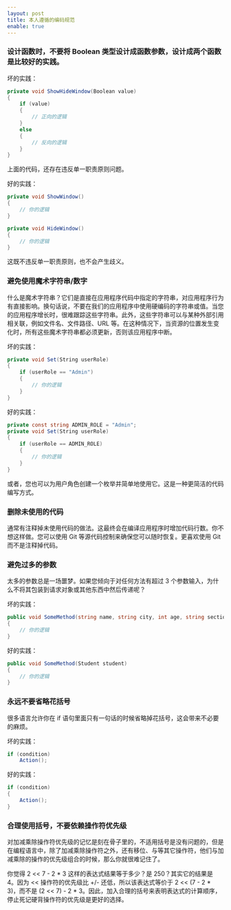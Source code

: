 ```yaml
---
layout: post
title: 本人遵循的编码规范
enable: true
---
```


### 设计函数时，不要将 Boolean 类型设计成函数参数，设计成两个函数是比较好的实践。

坏的实践：

```c#
private void ShowHideWindow(Boolean value)
{
    if (value)
    {
        // 正向的逻辑
    }
    else
    {
        // 反向的逻辑
    }
}
```

上面的代码，还存在违反单一职责原则问题。

好的实践：

```c#
private void ShowWindow()
{
    // 你的逻辑
}

private void HideWindow()
{
    // 你的逻辑
}
```

这既不违反单一职责原则，也不会产生歧义。

### 避免使用魔术字符串/数字

什么是魔术字符串？它们是直接在应用程序代码中指定的字符串，对应用程序行为有直接影响。换句话说，不要在我们的应用程序中使用硬编码的字符串或值。当您的应用程序增长时，很难跟踪这些字符串。此外，这些字符串可以与某种外部引用相关联，例如文件名、文件路径、URL 等。在这种情况下，当资源的位置发生变化时，所有这些魔术字符串都必须更新，否则该应用程序中断。

坏的实践：

```c#
private void Set(String userRole)
{
    if (userRole == "Admin")
    {
        // 你的逻辑
    }
}
```

好的实践：

```c#
private const string ADMIN_ROLE = "Admin";
private void Set(String userRole)
{
    if (userRole == ADMIN_ROLE)
    {
        // 你的逻辑
    }
}
```

或者，您也可以为用户角色创建一个枚举并简单地使用它。这是一种更简洁的代码编写方式。

### 删除未使用的代码

通常有注释掉未使用代码的做法。这最终会在编译应用程序时增加代码行数。你不想这样做。您可以使用 Git 等源代码控制来确保您可以随时恢复。更喜欢使用 Git 而不是注释掉代码。

### 避免过多的参数

太多的参数总是一场噩梦。如果您倾向于对任何方法有超过 3 个参数输入，为什么不将其包装到请求对象或其他东西中然后传递呢？

坏的实践：

```c#
public void SomeMethod(string name, string city, int age, string section)
{
    // 你的逻辑
}
```

好的实践：

```c#
public void SomeMethod(Student student)
{
    // 你的逻辑
}
```

### 永远不要省略花括号

很多语言允许你在 if 语句里面只有一句话的时候省略掉花括号，这会带来不必要的麻烦。

坏的实践：

```c#
if (condition)
    Action();
```

好的实践：

```c#
if (condition)
{
    Action();
}
```

### 合理使用括号，不要依赖操作符优先级

对加减乘除操作符优先级的记忆是刻在骨子里的，不适用括号是没有问题的，但是在编程语言中，除了加减乘除操作符之外，还有移位、与等其它操作符，他们与加减乘除的操作的优先级组合的时候，那么你就很难记住了。

你觉得 2 &lt;&lt; 7 - 2 * 3 这样的表达式结果等于多少？是 250？其实它的结果是 4。因为 &lt;&lt; 操作符的优先级比 +/- 还低，所以该表达式等价于 2 &lt;&lt; (7 - 2 * 3)，而不是 (2 &lt;&lt; 7) - 2 * 3。因此，加入合理的括号来表明表达式的计算顺序，停止死记硬背操作符的优先级是更好的选择。